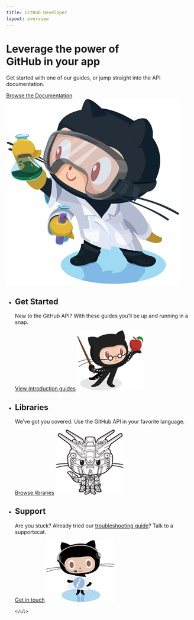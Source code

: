 ```yaml
---
title: GitHub Developer
layout: overview
---
```


<div class="wrapper feature">
	<h1>Leverage the power of<br />
GitHub in your app</h1>
	<p class="intro">Get started with one of our guides, or jump straight into the API documentation.</p>
	<a href="/v3/" class="button">Browse the Documentation</a>
	<img src="/shared/images/labtocat.png" class="labtocat" />
</div>

<div class="full-width-divider">
	<ul class="wrapper highlights">
		<li>
			<h2>Get Started</h2>
			<p>New to the GitHub API? With these guides you’ll be up and running in a snap.</p>
			<a href="/guides/" class="button-secondary">View introduction guides</a>
			<img class="octocat professorcat" src="/shared/images/professorcat.png">
		</li>
		<li>
			<h2>Libraries</h2>
			<p>We’ve got you covered. Use the GitHub API in your favorite language.</p>
			<a href="/libraries/" class="button-secondary">Browse libraries</a>
			<img class="octocat" src="/shared/images/gundamcat-small.png">
		</li>
		<li>
			<h2>Support</h2>
			<p>Are you stuck? Already tried our <a href="/v3/troubleshooting/">troubleshooting guide</a>? Talk to a supportocat.</p>
			<a href="http://github.com/contact" class="button-secondary">Get in touch</a>
			<img class="octocat" src="/shared/images/supportocat.png">
		</li>
		
	</ul>
</div>

